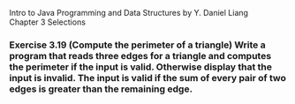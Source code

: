 Intro to Java Programming and Data Structures by Y. Daniel Liang <br/>
Chapter 3 Selections

### Exercise 3.19 (Compute the perimeter of a triangle) Write a program that reads three edges for a triangle and computes the perimeter if the input is valid. Otherwise display that the input is invalid. The input is valid if the sum of every pair of two edges is greater than the remaining edge.
